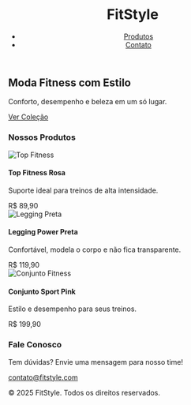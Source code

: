 <!DOCTYPE html>
<html lang="pt-br">
<head>
  <meta charset="UTF-8" />
  <meta name="viewport" content="width=device-width, initial-scale=1.0" />
  <title>FitStyle - Moda Fitness Feminina</title>
  <script src="https://cdn.tailwindcss.com"></script>
</head>
<body class="bg-gray-50 text-gray-800">
  <!-- Cabeçalho -->
  <header class="bg-pink-600 text-white p-6">
    <div class="max-w-7xl mx-auto flex justify-between items-center">
      <h1 class="text-2xl font-bold">FitStyle</h1>
      <nav>
        <ul class="flex gap-6 text-lg">
          <li><a href="#produtos" class="hover:underline">Produtos</a></li>
          <li><a href="#contato" class="hover:underline">Contato</a></li>
        </ul>
      </nav>
    </div>
  </header>

  <!-- Banner -->
  <section class="bg-pink-100 text-center py-16">
    <h2 class="text-4xl font-bold mb-4">Moda Fitness com Estilo</h2>
    <p class="text-lg text-gray-700 mb-6">Conforto, desempenho e beleza em um só lugar.</p>
    <a href="#produtos" class="bg-pink-600 text-white px-6 py-3 rounded-full text-lg hover:bg-pink-700 transition">Ver Coleção</a>
  </section>

  <!-- Produtos -->
  <section id="produtos" class="max-w-7xl mx-auto py-16 px-4">
    <h3 class="text-3xl font-bold text-center mb-12">Nossos Produtos</h3>
    <div class="grid md:grid-cols-3 gap-8">
      <!-- Produto 1 -->
      <div class="bg-white shadow-md rounded-lg overflow-hidden">
        <img src="https://via.placeholder.com/400x300?text=Top+Fitness" alt="Top Fitness" class="w-full h-64 object-cover">
        <div class="p-4">
          <h4 class="text-xl font-semibold mb-2">Top Fitness Rosa</h4>
          <p class="text-gray-600 mb-4">Suporte ideal para treinos de alta intensidade.</p>
          <span class="text-pink-600 font-bold text-lg">R$ 89,90</span>
        </div>
      </div>
      <!-- Produto 2 -->
      <div class="bg-white shadow-md rounded-lg overflow-hidden">
        <img src="https://via.placeholder.com/400x300?text=Legging+Preta" alt="Legging Preta" class="w-full h-64 object-cover">
        <div class="p-4">
          <h4 class="text-xl font-semibold mb-2">Legging Power Preta</h4>
          <p class="text-gray-600 mb-4">Confortável, modela o corpo e não fica transparente.</p>
          <span class="text-pink-600 font-bold text-lg">R$ 119,90</span>
        </div>
      </div>
      <!-- Produto 3 -->
      <div class="bg-white shadow-md rounded-lg overflow-hidden">
        <img src="https://via.placeholder.com/400x300?text=Conjunto+Fitness" alt="Conjunto Fitness" class="w-full h-64 object-cover">
        <div class="p-4">
          <h4 class="text-xl font-semibold mb-2">Conjunto Sport Pink</h4>
          <p class="text-gray-600 mb-4">Estilo e desempenho para seus treinos.</p>
          <span class="text-pink-600 font-bold text-lg">R$ 199,90</span>
        </div>
      </div>
    </div>
  </section>

  <!-- Contato -->
  <section id="contato" class="bg-pink-50 py-16 px-4 text-center">
    <h3 class="text-3xl font-bold mb-6">Fale Conosco</h3>
    <p class="mb-4 text-gray-700">Tem dúvidas? Envie uma mensagem para nosso time!</p>
    <a href="mailto:contato@fitstyle.com" class="text-pink-600 underline text-lg">contato@fitstyle.com</a>
  </section>

  <!-- Rodapé -->
  <footer class="bg-pink-600 text-white text-center py-4">
    <p>&copy; 2025 FitStyle. Todos os direitos reservados.</p>
  </footer>
</body>
</html>
